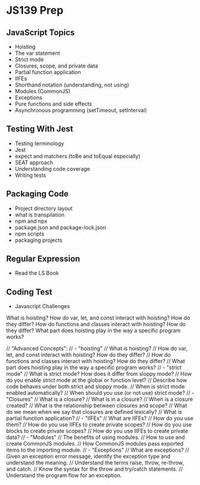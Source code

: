 # JS139 Prep

## JavaScript Topics

- Hoisting
- The var statement
- Strict mode
- Closures, scope, and private data
- Partial function application
- IIFEs
- Shorthand notation (understanding, not using)
- Modules (CommonJS)
- Exceptions
- Pure functions and side effects
- Asynchronous programming (setTimeout, setInterval)

## Testing With Jest

- Testing terminology
- Jest
- expect and matchers (toBe and toEqual especially)
- SEAT approach
- Understanding code coverage
- Writing tests

## Packaging Code

- Project directory layout
- what is transpilation
- npm and npx
- package.json and package-lock.json
- npm scripts
- packaging projects

## Regular Expression

- Read the LS Book

## Coding Test

- Javascript Challenges

What is hoisting?
How do var, let, and const interact with hoisting? How do they differ?
How do functions and classes interact with hoisting? How do they differ?
What part does hoisting play in the way a specific program works?


// "Advanced Concepts":
// - "hoisting"
//   What is hoisting?
//   How do var, let, and const interact with hoisting? How do they differ?
//   How do functions and classes interact with hoisting? How do they differ?
//   What part does hoisting play in the way a specific program works?
// - "strict mode"
//   What is strict mode? How does it differ from sloppy mode?
//   How do you enable strict mode at the global or function level?
//   Describe how code behaves under both strict and sloppy mode.
//   When is strict mode enabled automatically?
//   When should you use (or not use) strict mode?
// - "Closures"
//   What is a closure?
//   What is in a closure?
//   When is a closure created?
//   What is the relationship between closures and scope?
//   What do we mean when we say that closures are defined lexically?
//   What is partial function application?
// - "IIFEs"
//   What are IIFEs?
//   How do you use them?
//   How do you use IIFEs to create private scopes?
//   How do you use blocks to create private scopes?
//   How do you use IIFEs to create private data?
// - "Modules"
//   The benefits of using modules.
//   How to use and create CommonJS modules.
//   How CommonJS modules pass exported items to the importing module.
// - "Exceptions"
//   What are exceptions?
//   Given an exception error message, identify the exception type and understand the meaning.
//   Understand the terms raise, throw, re-throw, and catch.
//   Know the syntax for the throw and try/catch statements.
//   Understand the program flow for an exception.